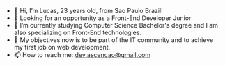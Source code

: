 - 👋 Hi, I’m Lucas, 23 years old, from Sao Paulo Brazil!
- 👀 Looking for an opportunity as a Front-End Developer Junior
- 🌱 I’m currently studying Computer Science Bachelor's degree and I am also specializing on Front-End technologies.
- 💞️ My objectives now is to be part of the IT community and to achieve my first job on web development.
- 📫 How to reach me: dev.ascencao@gmail.com

<!---
Lucas-TA/Lucas-TA is a ✨ special ✨ repository because its `README.md` (this file) appears on your GitHub profile.
You can click the Preview link to take a look at your changes.
--->
